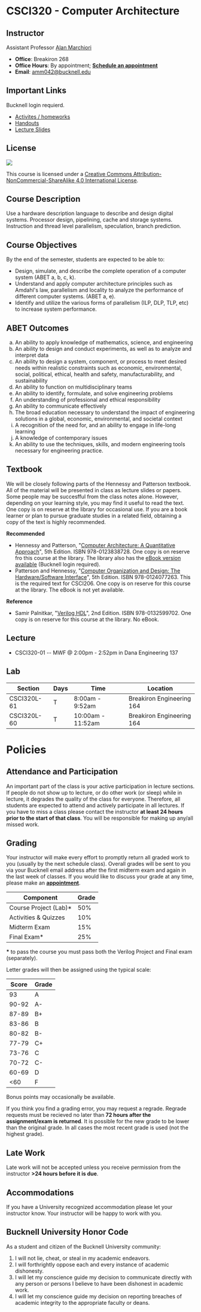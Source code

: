 CSCI320 - Computer Architecture
======

Instructor
---- 
Assistant Professor [Alan Marchiori](http://eg.bucknell.edu/~amm042/)

 * **Office**: Breakiron 268
 * **Office Hours**: By appointment; [**Schedule an appointment**](https://doodle.com/amm042)
 * **Email**: [amm042@bucknell.edu](mailto:amm042@bucknell.edu)

Important Links
-----
Bucknell login requierd. 

 * [Activites / homeworks](http://bit.ly/320Activities)
 * [Handouts](http://bit.ly/320Handouts)
 * [Lecture Slides](http://bit.ly/320Slides)

License
-----
![](https://i.creativecommons.org/l/by-nc-sa/4.0/88x31.png)

This course is licensed under a [Creative Commons Attribution-NonCommercial-ShareAlike 4.0 International License](http://creativecommons.org/licenses/by-nc-sa/4.0/).



Course Description
----
Use a hardware description language to describe and design digital systems. Processor design, pipelining, cache and storage systems. Instruction and thread level parallelism, speculation, branch prediction.

Course Objectives
----
By the end of the semester, students are expected to be able to:

* Design, simulate, and describe the complete operation of a computer system (ABET a, b, c, k).
* Understand and apply computer architecture principles such as Amdahl's law, parallelism and locality to analyze the performance of different computer systems. (ABET a, e).
* Identify and utilize the various forms of parallelism (ILP, DLP, TLP, etc) to increase system performance. 


ABET Outcomes
-----
<ol type="a"><li>An ability to apply knowledge of mathematics, science, and engineering</li><li>An ability to design and conduct experiments, as well as to analyze and interpret data</li><li>An ability to design a system, component, or process to meet desired needs within realistic constraints such as economic, environmental, social, political, ethical, health and safety, manufacturability, and sustainability</li><li>An ability to function on multidisciplinary teams</li><li>An ability to identify, formulate, and solve engineering problems</li><li>An understanding of professional and ethical responsibility</li><li>An ability to communicate effectively</li>
<li>The broad education necessary to understand the impact of engineering solutions in a global, economic, environmental, and societal context</li><li>A recognition of the need for, and an ability to engage in life-long learning</li><li>A knowledge of contemporary issues</li><li>An ability to use the techniques, skills, and modern engineering tools necessary for engineering practice.</li></ol>

Textbook
----

We will be closely following parts of the Hennessy and Patterson textbook. All of the material will be presented in class as lecture slides or papers. Some people may be succesfful from the class notes alone. However, depending on your learning style, you may find it useful to read the text. One copy is on reserve at the library for occasional use. If you are a book learner or plan to pursue graduate studies in a related field, obtaining a copy of the text is highly recommended.

**Recommended**

* Hennessy and Patterson, "[Computer Architecture: A Quantitative Approach](http://www.amazon.com/gp/product/012383872X)", 5th Edition. ISBN  978-0123838728. One copy is on reserve fro this course at the library. The library also has the [eBook version available](http://bucknell.eblib.com/patron/FullRecord.aspx?p=787253) (Bucknell login required).
* Patterson and Hennessy, "[Computer Organization and Design: The Hardware/Software Interface](http://amzn.com/0124077269)", 5th Edition. ISBN 978-0124077263. This is the required text for CSCI206. One copy is on reserve for this course at the library. The eBook is not yet available.

**Reference**

* Samir Palnitkar, "[Verilog HDL](http://www.amazon.com/Verilog-HDL-paperback-2nd-Edition/dp/0132599708)", 2nd Edition. ISBN 978-0132599702. One copy is on reserve for this course at the library. No eBook.

Lecture
----

* CSCI320-01 -- MWF @ 2:00pm - 2:52pm in Dana Engineering 137 

Lab 
----

Section | Days | Time | Location
----    | ---- | ---- | --------
CSCI320L-61 | T |  8:00am -  9:52am | Breakiron Engineering 164
CSCI320L-60 | T | 10:00am - 11:52am | Breakiron Engineering 164


Policies
=====

Attendance and Participation
-----
An important part of the class is your active participation in lecture sections. If people do not show up to lecture, or do other work (or sleep) while in lecture, it degrades the quality of the class for everyone. Therefore, all students are expected to attend and actively participate in all lectures. If you have to miss a class please contact the instructor **at least 24 hours prior to the start of that class**. You will be responsible for making up any/all missed work.

Grading
-----

Your instructor will make every effort to promptly return all graded work to you (usually by the next schedule class). Overall grades will be sent to you via your Bucknell email address after the first midterm exam and again in the last week of classes. If you would like to discuss your grade at any time, please make an [**appointment**](https://doodle.com/amm042).

Component | Grade
----      | ----
Course Project (Lab)* | 50%
Activities & Quizzes  |  10%
Midterm Exam | 15%
Final Exam* | 25%

**\*** to pass the course you must pass both the Verilog Project and Final exam (separately).

Letter grades will then be assigned using the typical scale:

Score | Grade
----  | -----
93    | A
90-92 | A-
87-89 | B+
83-86 | B
80-82 | B-
77-79 | C+
73-76 | C
70-72 | C-
60-69 | D
<60   | F

Bonus points may occasionally be available.

If you think you find a grading error, you may request a regrade. Regrade requests must be recieved no later than **72 hours after the assignment/exam is returned**. It is possible for the new grade to be lower than the original grade. In all cases the most recent grade is used (not the highest grade).

Late Work
-----
Late work will not be accepted unless you receive permission from the instructor **>24 hours before it is due**.

Accommodations
-----
If you have a University recognized accommodation please let your instructor know. Your instructor will be happy to work with you. 

Bucknell University Honor Code
-----

As a student and citizen of the Bucknell University community:

1. I will not lie, cheat, or steal in my academic endeavors.
2. I will forthrightly oppose each and every instance of academic dishonesty.
3. I will let my conscience guide my decision to communicate directly with any person or persons I believe to have been dishonest in academic work.
4. I will let my conscience guide my decision on reporting breaches of academic integrity to the appropriate faculty or deans.
